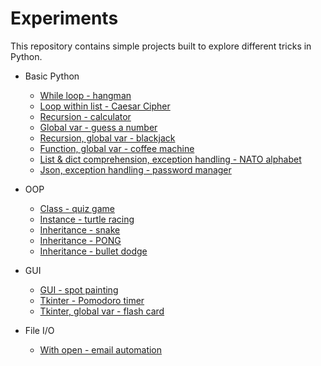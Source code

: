# Experiments

This repository contains simple projects built to explore different tricks in Python.

- Basic Python
  - [While loop - hangman](https://github.com/hoytlui/Experiments/tree/main/While%20loop%20-%20hangman)
  - [Loop within list - Caesar Cipher](https://github.com/hoytlui/Experiments/tree/main/Loop%20within%20list%20-%20Caesar%20Cipher)
  - [Recursion - calculator](https://github.com/hoytlui/Experiments/tree/main/Recursion%20-%20calculator)
  - [Global var - guess a number](https://github.com/hoytlui/Experiments/tree/main/Global%20var%20-%20guess%20a%20number)
  - [Recursion, global var - blackjack](https://github.com/hoytlui/Experiments/tree/main/Recursion%2C%20global%20var%20-%20blackjack)
  - [Function, global var - coffee machine](https://github.com/hoytlui/Experiments/tree/main/Function%2C%20global%20var%20-%20coffee%20machine)
  - [List & dict comprehension, exception handling - NATO alphabet](https://github.com/hoytlui/Experiments/tree/main/List%20%26%20dict%20comprehension%2C%20exception%20handling%20-%20NATO%20alphabet)
  - [Json, exception handling - password manager](https://github.com/hoytlui/Experiments/tree/main/Json%2C%20exception%20handling%20-%20password%20manager)

- OOP
  - [Class - quiz game](https://github.com/hoytlui/Experiments/tree/main/Class%20-%20quiz%20game)
  - [Instance - turtle racing](https://github.com/hoytlui/Experiments/tree/main/Instance%20-%20turtle%20racing)
  - [Inheritance - snake](https://github.com/hoytlui/Experiments/tree/main/Inheritance%20-%20snake)
  - [Inheritance - PONG](https://github.com/hoytlui/Experiments/tree/main/Inheritance%20-%20pong)
  - [Inheritance - bullet dodge](https://github.com/hoytlui/Experiments/tree/main/Inheritance%20-%20bullet%20dodge)

- GUI
  - [GUI - spot painting](https://github.com/hoytlui/Experiments/tree/main/GUI%20-%20spot%20painting)
  - [Tkinter - Pomodoro timer](https://github.com/hoytlui/Experiments/tree/main/Tkinter%20-%20Pomodoro%20timer)
  - [Tkinter, global var - flash card](https://github.com/hoytlui/Experiments/tree/main/Tkinter%2C%20global%20var%20-%20flash%20card)

- File I/O
  - [With open - email automation](https://github.com/hoytlui/Experiments/tree/main/With%20open%20-%20email%20automation)
